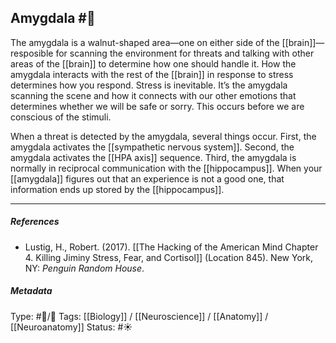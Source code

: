 ## Amygdala  #🧠 

The amygdala is a walnut-shaped area—one on either side of the [[brain]]—resposible for scanning the environment for threats and talking with other areas of the [[brain]] to determine how one should handle it. How the amygdala interacts with the rest of the [[brain]] in response to stress determines how you respond. Stress is inevitable. It’s the amygdala scanning the scene and how it connects with our other emotions that determines whether we will be safe or sorry. This occurs before we are conscious of the stimuli.

When a threat is detected by the amygdala, several things occur. First, the amygdala activates the [[sympathetic nervous system]]. Second, the amygdala activates the [[HPA axis]] sequence. Third, the amygdala is normally in reciprocal communication with the [[hippocampus]]. When your [[amygdala]] figures out that an experience is not a good one, that information ends up stored by the [[hippocampus]].

___

##### References

- Lustig, H., Robert. (2017). [[The Hacking of the American Mind Chapter 4. Killing Jiminy Stress, Fear, and Cortisol]] (Location 845). New York, NY: _Penguin Random House_.

##### Metadata

Type: #🔵/🔵 
Tags: [[Biology]] / [[Neuroscience]] / [[Anatomy]] / [[Neuroanatomy]] 
Status: #☀️ 